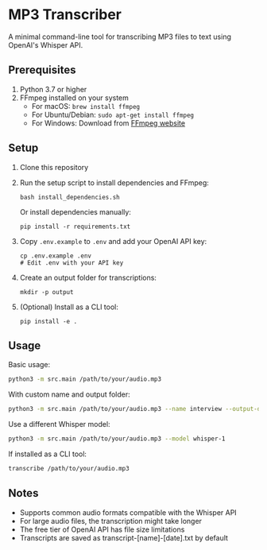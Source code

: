 # MP3 Transcriber

A minimal command-line tool for transcribing MP3 files to text using OpenAI's Whisper API.

## Prerequisites

1. Python 3.7 or higher
2. FFmpeg installed on your system
   - For macOS: `brew install ffmpeg`
   - For Ubuntu/Debian: `sudo apt-get install ffmpeg`
   - For Windows: Download from [FFmpeg website](https://www.ffmpeg.org/download.html)

## Setup

1. Clone this repository
2. Run the setup script to install dependencies and FFmpeg:
   ```
   bash install_dependencies.sh
   ```
   
   Or install dependencies manually:
   ```
   pip install -r requirements.txt
   ```
3. Copy `.env.example` to `.env` and add your OpenAI API key:
   ```
   cp .env.example .env
   # Edit .env with your API key
   ```
4. Create an output folder for transcriptions:
   ```
   mkdir -p output
   ```
5. (Optional) Install as a CLI tool:
   ```
   pip install -e .
   ```

## Usage

Basic usage:
```bash
python3 -m src.main /path/to/your/audio.mp3
```

With custom name and output folder:
```bash
python3 -m src.main /path/to/your/audio.mp3 --name interview --output-dir ./my-transcripts
```

Use a different Whisper model:
```bash
python3 -m src.main /path/to/your/audio.mp3 --model whisper-1
```

If installed as a CLI tool:
```bash
transcribe /path/to/your/audio.mp3
```

## Notes

- Supports common audio formats compatible with the Whisper API
- For large audio files, the transcription might take longer
- The free tier of OpenAI API has file size limitations
- Transcripts are saved as transcript-[name]-[date].txt by default
